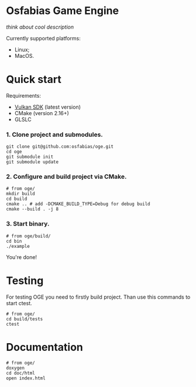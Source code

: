 # Osfabias Game Engine
*think about cool description*

Currently supported platforms:
- Linux;
- MacOS.

# Quick start
Requirements:
- [Vulkan SDK](https://vulkan.lunarg.com/sdk/home) (latest version)
- CMake (version 2.16+)
- GLSLC

### 1. Clone project and submodules.
```shell
git clone git@github.com:osfabias/oge.git
cd oge
git submodule init
git submodule update
```

### 2. Configure and build project via CMake.
```shell
# from oge/
mkdir build
cd build
cmake .. # add -DCMAKE_BUILD_TYPE=Debug for debug build
cmake --build . -j 8
```

### 3. Start binary.
```shell
# from oge/build/
cd bin
./example
```

You're done!

# Testing
For testing OGE you need to firstly build project.
Than use this commands to start ctest.

```shell
# from oge/
cd build/tests
ctest
```

# Documentation
```shell
# from oge/
doxygen
cd doc/html
open index.html
```
